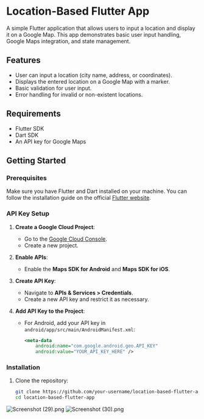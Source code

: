 # Location-Based Flutter App

A simple Flutter application that allows users to input a location and display it on a Google Map. This app demonstrates basic user input handling, Google Maps integration, and state management.

## Features

- User can input a location (city name, address, or coordinates).
- Displays the entered location on a Google Map with a marker.
- Basic validation for user input.
- Error handling for invalid or non-existent locations.

## Requirements

- Flutter SDK
- Dart SDK
- An API key for Google Maps

## Getting Started

### Prerequisites

Make sure you have Flutter and Dart installed on your machine. You can follow the installation guide on the official [Flutter website](https://flutter.dev/docs/get-started/install).

### API Key Setup

1. **Create a Google Cloud Project**:
    - Go to the [Google Cloud Console](https://console.cloud.google.com/).
    - Create a new project.

2. **Enable APIs**:
    - Enable the **Maps SDK for Android** and **Maps SDK for iOS**.

3. **Create API Key**:
    - Navigate to **APIs & Services > Credentials**.
    - Create a new API key and restrict it as necessary.

4. **Add API Key to the Project**:
    - For Android, add your API key in `android/app/src/main/AndroidManifest.xml`:
      ```xml
      <meta-data
          android:name="com.google.android.geo.API_KEY"
          android:value="YOUR_API_KEY_HERE" />
      ```

### Installation

1. Clone the repository:
   ```bash
   git clone https://github.com/your-username/location-based-flutter-app.git
   cd location-based-flutter-app
![Screenshot (29).png](..%2F..%2FOneDrive%2FPictures%2FScreenshots%2FScreenshot%20%2829%29.png)
![Screenshot (30).png](..%2F..%2FOneDrive%2FPictures%2FScreenshots%2FScreenshot%20%2830%29.png)